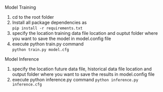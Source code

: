 Model Training

1. cd to the root folder
2. Install all package dependencies as    
    `pip install -r requirements.txt`
3. specify the location training data file location and ouptut folder where you want to save the model in model.config file   
4. execute python train.py command   
    `python train.py model.cfg`
    
Model Inference
1. specify the location future data file, historical data file location and output folder where you want to save the results in model.config file   
2. execute python inference.py command 
    `python inference.py inference.cfg`

   